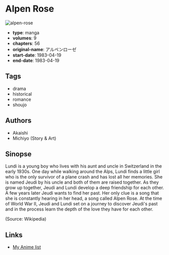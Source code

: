 # Alpen Rose

![alpen-rose](https://cdn.myanimelist.net/images/manga/5/175785.jpg)

-   **type**: manga
-   **volumes**: 9
-   **chapters**: 56
-   **original-name**: アルペンローゼ
-   **start-date**: 1983-04-19
-   **end-date**: 1983-04-19

## Tags

-   drama
-   historical
-   romance
-   shoujo

## Authors

-   Akaishi
-   Michiyo (Story & Art)

## Sinopse

Lundi is a young boy who lives with his aunt and uncle in Switzerland in the early 1930s. One day while walking around the Alps, Lundi finds a little girl who is the only survivor of a plane crash and has lost all her memories. She is named Jeudi by his uncle and both of them are raised together. As they grow up together, Jeudi and Lundi develop a deep friendship for each other. A few years later Jeudi wants to find her past. Her only clue is a song that she is constantly hearing in her head, a song called Alpen Rose. At the time of World War II, Jeudi and Lundi set on a journey to discover Jeudi's past and in the process learn the depth of the love they have for each other.

(Source: Wikipedia)

## Links

-   [My Anime list](https://myanimelist.net/manga/7133/Alpen_Rose)
